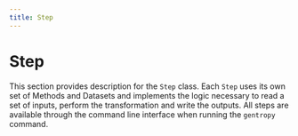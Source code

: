 ```yaml
---
title: Step
---
```


# Step

This section provides description for the `Step` class. Each `Step` uses its own set of Methods and Datasets and implements the logic necessary to read a set of inputs, perform the transformation and write the outputs. All steps are available through the command line interface when running the `gentropy` command.
